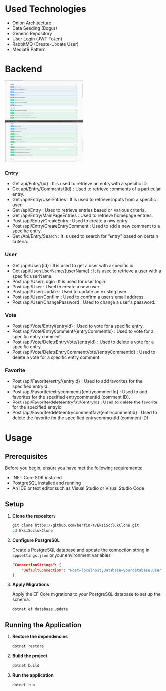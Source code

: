 # Used Technologies

- Onion Architecture
- Data Seeding (Bogus)
- Generic Repository
- User Login (JWT Token)
- RabbitMQ (Create-Update User)
- MediatR Pattern
 
# Backend

<img src="ss/backend.jpg" width=50% />

<img src="ss/backend1.jpg" width=50% />

### Entry
- Get api/Entry/{id} : It is used to retrieve an entry with a specific ID.
- Get api/Entry/Comments/{id} : Used to retrieve comments of a particular entry.
- Get /api/Entry/UserEntries : It is used to retrieve inputs from a specific user.
- Get /api/Entry : Used to retrieve entries based on various criteria.
- Get /api/Entry/MainPageEntries : Used to retrieve homepage entries.
- Post /api/Entry/CreateEntry : Used to create a new entry.
- Post /api/Entry/CreateEntryComment : Used to add a new comment to a specific entry.
- Get /Api/Entry/Search : It is used to search for "entry" based on certain criteria.
### User
- Get /api/User/{id} : It is used to get a user with a specific id.
- Get /api/User/UserName/{userName} : It is used to retrieve a user with a specific userName.
- Post /api/User/Login : It is used for user login.
- Post /api/User : Used to create a new user.
- Post /api/User/Update : Used to update an existing user.
- Post /api/User/Confirm : Used to confirm a user's email address.
- Post /api/User/ChangePassword : Used to change a user's password.
### Vote
- Post /api/Vote/Entry/{entryId} : Used to vote for a specific entry.
- Post /api/Vote/EntryComment/{entryCommentId} : Used to vote for a specific entry comment.
- Post /api/Vote/DeleteEntryVote/{entryId} : Used to delete a vote for a specific entry.
- Post /api/Vote/DeleteEntryCommentVote/{entryCommentId} : Used to delete a vote for a specific entry comment.
### Favorite
- Post /api/Favorite/entry/{entryId} : Used to add favorites for the specified entryId.
- Post /api/Favorite/entrycomment/{entrycommentId} : Used to add favorites for the specified entrycommentId (comment ID).
- Post /api/Favorite/deleteentryfav/{entryId} : Used to delete the favorite for the specified entryId
- Post /api/Favorite/deleteentrycommentfav/{entrycommentId} : Used to delete the favorite for the specified entrycommentId (comment ID)
  
# Usage

## Prerequisites

Before you begin, ensure you have met the following requirements:
- .NET Core SDK installed 
- PostgreSQL installed and running
- An IDE or text editor such as Visual Studio or Visual Studio Code

## Setup
1. **Clone the repository**

    ```bash
    git clone https://github.com/berfin-t/EksiSozlukClone.git
    cd EksiSozlukClone
    ```
2. **Configure PostgreSQL**

    Create a PostgreSQL database and update the connection string in `appsettings.json` or your environment variables.

    ```json
    "ConnectionStrings": {
        "DefaultConnection": "Host=localhost;Database=yourdatabase;Username=yourusername;Password=yourpassword"
    }
    ```
3. **Apply Migrations**

    Apply the EF Core migrations to your PostgreSQL database to set up the schema.

    ```bash
    dotnet ef database update
    ```
## Running the Application

1. **Restore the dependencies**

    ```bash
    dotnet restore
    ```
2. **Build the project**

    ```bash
    dotnet build
    ```
3. **Run the application**

    ```bash
    dotnet run
    ```
